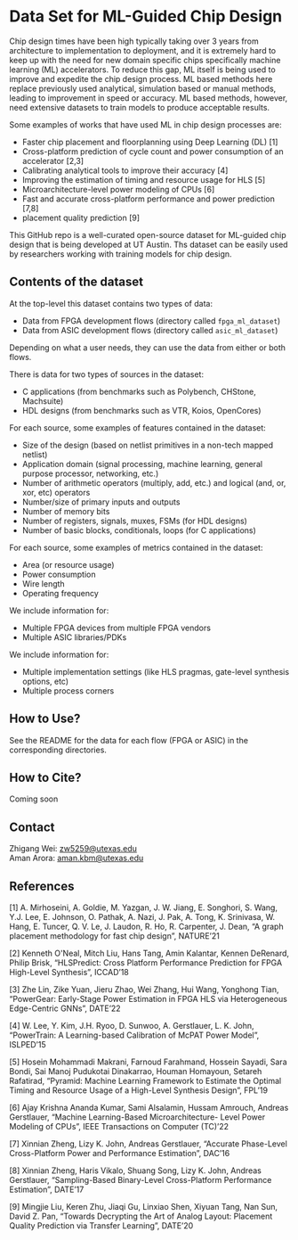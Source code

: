 # Data Set for ML-Guided Chip Design

Chip design times have been high typically taking over 3 years from architecture to implementation to deployment, 
and it is extremely hard to keep up with the need for new domain specific chips specifically machine learning (ML) accelerators. 
To reduce this gap, ML itself is being used to improve and expedite the chip design process. ML based methods here replace 
previously used analytical, simulation based or manual methods, leading to improvement in speed or accuracy. ML based methods, 
however, need extensive datasets to train models to produce acceptable results. 

Some examples of works that have used ML in chip design processes are:
- Faster chip placement and floorplanning using Deep Learning (DL) [1] 
- Cross-platform prediction of cycle count and power consumption of an accelerator [2,3] 
- Calibrating analytical tools to improve their accuracy [4]
- Improving the estimation of timing and resource usage for HLS [5]
- Microarchitecture-level power modeling of CPUs [6]
- Fast and accurate cross-platform performance and power prediction [7,8]
- placement quality prediction [9]

This GitHub repo is a well-curated open-source dataset for ML-guided chip design that is being developed at UT Austin.
Ths dataset can be easily used by researchers working with training models for chip design. 

## Contents of the dataset
At the top-level this dataset contains two types of data:

- Data from FPGA development flows (directory called `fpga_ml_dataset`)
- Data from ASIC development flows (directory called `asic_ml_dataset`)

Depending on what a user needs, they can use the data from either or both flows.

There is data for two types of sources in the dataset:
- C applications (from benchmarks such as Polybench, CHStone, Machsuite)
- HDL designs (from benchmarks such as VTR, Koios, OpenCores)

For each source, some examples of features contained in the dataset:
- Size of the design (based on netlist primitives in a non-tech mapped netlist)
- Application domain (signal processing, machine learning, general purpose processor, networking, etc.) 
- Number of arithmetic operators (multiply, add, etc.) and logical (and, or, xor, etc) operators
- Number/size of primary inputs and outputs
- Number of memory bits
- Number of registers, signals, muxes, FSMs (for HDL designs)
- Number of basic blocks, conditionals, loops (for C applications)

For each source, some examples of metrics contained in the dataset:
- Area (or resource usage)
- Power consumption
- Wire length
- Operating frequency

We include information for:
- Multiple FPGA devices from multiple FPGA vendors
- Multiple ASIC libraries/PDKs

We include information for:
- Multiple implementation settings (like HLS pragmas, gate-level synthesis options, etc)
- Multiple process corners

## How to Use?
See the README for the data for each flow (FPGA or ASIC) in the corresponding directories.

## How to Cite?
Coming soon

## Contact
Zhigang Wei: zw5259@utexas.edu  
Aman Arora:  aman.kbm@utexas.edu  

## References
[1] A. Mirhoseini, A. Goldie, M. Yazgan, J. W. Jiang, E. Songhori, S. Wang, Y.J. Lee, E. Johnson, O. Pathak, A. Nazi, J. Pak, A. Tong, K. Srinivasa, W. Hang, E. Tuncer, Q. V. Le, J. Laudon, R. Ho, R. Carpenter, J. Dean, “A graph placement methodology for fast chip design”, NATURE’21

[2] Kenneth O'Neal, Mitch Liu, Hans Tang, Amin Kalantar, Kennen DeRenard, Philip Brisk, “HLSPredict: Cross Platform Performance Prediction for FPGA High-Level Synthesis”, ICCAD’18

[3] Zhe Lin, Zike Yuan, Jieru Zhao, Wei Zhang, Hui Wang, Yonghong Tian, “PowerGear: Early-Stage Power Estimation in FPGA HLS via Heterogeneous Edge-Centric GNNs”, DATE’22

[4] W. Lee, Y. Kim, J.H. Ryoo, D. Sunwoo, A. Gerstlauer, L. K. John, “PowerTrain: A Learning-based Calibration of McPAT Power Model”, ISLPED’15

[5] Hosein Mohammadi Makrani, Farnoud Farahmand, Hossein Sayadi, Sara Bondi, Sai Manoj Pudukotai Dinakarrao, Houman Homayoun, Setareh Rafatirad, “Pyramid: Machine Learning Framework to Estimate the Optimal Timing and Resource Usage of a High-Level Synthesis Design”, FPL’19

[6] Ajay Krishna Ananda Kumar, Sami Alsalamin, Hussam Amrouch, Andreas Gerstlauer, “Machine Learning-Based Microarchitecture- Level Power Modeling of CPUs”, IEEE Transactions on Computer (TC)’22

[7] Xinnian Zheng, Lizy K. John, Andreas Gerstlauer, “Accurate Phase-Level Cross-Platform Power and Performance Estimation”, DAC’16

[8] Xinnian Zheng, Haris Vikalo, Shuang Song, Lizy K. John, Andreas Gerstlauer, “Sampling-Based Binary-Level Cross-Platform Performance Estimation”, DATE’17

[9] Mingjie Liu, Keren Zhu, Jiaqi Gu, Linxiao Shen, Xiyuan Tang, Nan Sun, David Z. Pan, “Towards Decrypting the Art of Analog Layout: Placement Quality Prediction via Transfer Learning”, DATE’20
